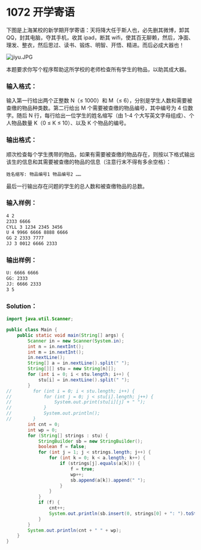 # 1072 开学寄语

下图是上海某校的新学期开学寄语：天将降大任于斯人也，必先删其微博，卸其 QQ，封其电脑，夺其手机，收其 ipad，断其 wifi，使其百无聊赖，然后，净面、理发、整衣，然后思过、读书、锻炼、明智、开悟、精进。而后必成大器也！

![jiyu.JPG](https://images.ptausercontent.com/3b1d9f4a-778b-4942-a9e2-836262f363aa.JPG)

本题要求你写个程序帮助这所学校的老师检查所有学生的物品，以助其成大器。

### 输入格式：

输入第一行给出两个正整数 N（≤ 1000）和 M（≤ 6），分别是学生人数和需要被查缴的物品种类数。第二行给出 M 个需要被查缴的物品编号，其中编号为 4 位数字。随后 N 行，每行给出一位学生的姓名缩写（由 1-4 个大写英文字母组成）、个人物品数量 K（0 ≤ K ≤ 10）、以及 K 个物品的编号。

### 输出格式：

顺次检查每个学生携带的物品，如果有需要被查缴的物品存在，则按以下格式输出该生的信息和其需要被查缴的物品的信息（注意行末不得有多余空格）：

```
姓名缩写: 物品编号1 物品编号2 ……
```

最后一行输出存在问题的学生的总人数和被查缴物品的总数。

### 输入样例：

```tex
4 2
2333 6666
CYLL 3 1234 2345 3456
U 4 9966 6666 8888 6666
GG 2 2333 7777
JJ 3 0012 6666 2333
```

### 输出样例：

```tex
U: 6666 6666
GG: 2333
JJ: 6666 2333
3 5
```

### Solution：

```java
import java.util.Scanner;

public class Main {
    public static void main(String[] args) {
        Scanner in = new Scanner(System.in);
        int n = in.nextInt();
        int m = in.nextInt();
        in.nextLine();
        String[] a = in.nextLine().split(" ");
        String[][] stu = new String[n][];
        for (int i = 0; i < stu.length; i++) {
            stu[i] = in.nextLine().split(" ");
        }
//        for (int i = 0; i < stu.length; i++) {
//            for (int j = 0; j < stu[i].length; j++) {
//                System.out.print(stu[i][j] + " ");
//            }
//            System.out.println();
//        }
        int cnt = 0;
        int wp = 0;
        for (String[] strings : stu) {
            StringBuilder sb = new StringBuilder();
            boolean f = false;
            for (int j = 1; j < strings.length; j++) {
                for (int k = 0; k < a.length; k++) {
                    if (strings[j].equals(a[k])) {
                        f = true;
                        wp++;
                        sb.append(a[k]).append(" ");
                    }
                }
            }
            if (f) {
                cnt++;
                System.out.println(sb.insert(0, strings[0] + ": ").toString().trim());
            }
        }
        System.out.println(cnt + " " + wp);
    }
}
```
